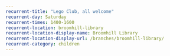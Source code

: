 ```yaml
---
recurrent-title: "Lego Club, all welcome"
recurrent-day: Saturday
recurrent-times: 1400-1600
recurrent-location: broomhill-library
recurrent-location-display-name: Broomhill Library
recurrent-location-display-url: /branches/broomhill-library/
recurrent-category: children
---
```

